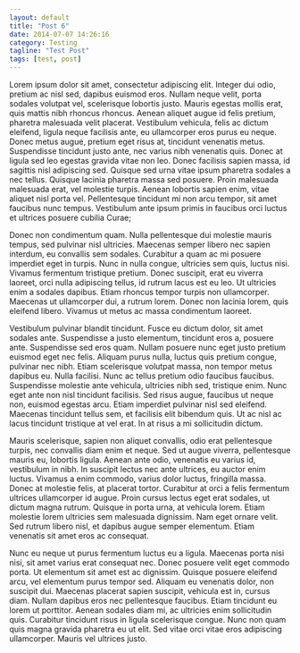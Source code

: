 ```yaml
---
layout: default
title: "Post 6"
date: 2014-07-07 14:26:16
category: Testing
tagline: "Test Post"
tags: [test, post]
---
```

Lorem ipsum dolor sit amet, consectetur adipiscing elit. Integer dui odio, pretium ac nisl sed, dapibus euismod eros. Nullam neque velit, porta sodales volutpat vel, scelerisque lobortis justo. Mauris egestas mollis erat, quis mattis nibh rhoncus rhoncus. Aenean aliquet augue id felis pretium, pharetra malesuada velit placerat. Vestibulum vehicula, felis ac dictum eleifend, ligula neque facilisis ante, eu ullamcorper eros purus eu neque. Donec metus augue, pretium eget risus at, tincidunt venenatis metus. Suspendisse tincidunt justo ante, nec varius nibh venenatis quis. Donec at ligula sed leo egestas gravida vitae non leo. Donec facilisis sapien massa, id sagittis nisl adipiscing sed. Quisque sed urna vitae ipsum pharetra sodales a nec tellus. Quisque lacinia pharetra massa sed posuere. Proin malesuada malesuada erat, vel molestie turpis. Aenean lobortis sapien enim, vitae aliquet nisl porta vel. Pellentesque tincidunt mi non arcu tempor, sit amet faucibus nunc tempus. Vestibulum ante ipsum primis in faucibus orci luctus et ultrices posuere cubilia Curae;

<!--more-->

Donec non condimentum quam. Nulla pellentesque dui molestie mauris tempus, sed pulvinar nisl ultricies. Maecenas semper libero nec sapien interdum, eu convallis sem sodales. Curabitur a quam ac mi posuere imperdiet eget in turpis. Nunc in nulla congue, ultricies sem quis, luctus nisi. Vivamus fermentum tristique pretium. Donec suscipit, erat eu viverra laoreet, orci nulla adipiscing tellus, id rutrum lacus est eu leo. Ut ultricies enim a sodales dapibus. Etiam rhoncus tempor turpis non ullamcorper. Maecenas ut ullamcorper dui, a rutrum lorem. Donec non lacinia lorem, quis eleifend libero. Vivamus ut metus ac massa condimentum laoreet.

Vestibulum pulvinar blandit tincidunt. Fusce eu dictum dolor, sit amet sodales ante. Suspendisse a justo elementum, tincidunt eros a, posuere ante. Suspendisse sed eros quam. Nullam posuere nunc eget justo pretium euismod eget nec felis. Aliquam purus nulla, luctus quis pretium congue, pulvinar nec nibh. Etiam scelerisque volutpat massa, non tempor metus dapibus eu. Nulla facilisi. Nunc ac tellus pretium odio faucibus faucibus. Suspendisse molestie ante vehicula, ultricies nibh sed, tristique enim. Nunc eget ante non nisl tincidunt facilisis. Sed risus augue, faucibus ut neque non, euismod egestas arcu. Etiam imperdiet pulvinar nisl sed eleifend. Maecenas tincidunt tellus sem, et facilisis elit bibendum quis. Ut ac nisl ac lacus tincidunt tristique at vel erat. In at risus a mi sollicitudin dictum.

Mauris scelerisque, sapien non aliquet convallis, odio erat pellentesque turpis, nec convallis diam enim et neque. Sed ut augue viverra, pellentesque mauris eu, lobortis ligula. Aenean ante odio, venenatis eu varius id, vestibulum in nibh. In suscipit lectus nec ante ultrices, eu auctor enim luctus. Vivamus a enim commodo, varius dolor luctus, fringilla massa. Donec at molestie felis, at placerat tortor. Curabitur at orci a felis fermentum ultrices ullamcorper id augue. Proin cursus lectus eget erat sodales, ut dictum magna rutrum. Quisque in porta urna, at vehicula lorem. Etiam molestie lorem ultricies sem malesuada dignissim. Nam eget ornare velit. Sed rutrum libero nisl, et dapibus augue semper elementum. Etiam venenatis sit amet eros ac consequat.

Nunc eu neque ut purus fermentum luctus eu a ligula. Maecenas porta nisi nisi, sit amet varius erat consequat nec. Donec posuere velit eget commodo porta. Ut elementum sit amet est ac dignissim. Quisque posuere eleifend arcu, vel elementum purus tempor sed. Aliquam eu venenatis dolor, non suscipit dui. Maecenas placerat sapien suscipit, vehicula est in, cursus diam. Nullam dapibus eros nec pellentesque faucibus. Etiam tincidunt eu lorem ut porttitor. Aenean sodales diam mi, ac ultricies enim sollicitudin quis. Curabitur tincidunt risus in ligula scelerisque congue. Nunc non quam quis magna gravida pharetra eu ut elit. Sed vitae orci vitae eros adipiscing ullamcorper. Mauris vel ultrices justo.